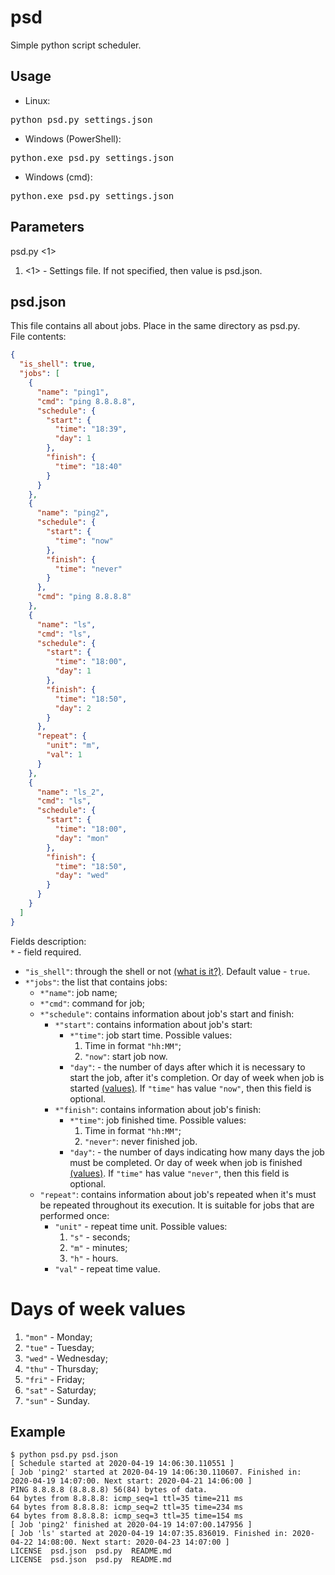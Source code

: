 # psd
Simple python script scheduler.

Usage
-----
- Linux:
<pre>python psd.py settings.json</pre>
- Windows (PowerShell):
<pre>python.exe psd.py settings.json</pre>
- Windows (cmd):
<pre>python.exe psd.py settings.json</pre>

Parameters
----------
psd.py <1>
1) <1> - Settings file. If not specified, then value is psd.json.

psd.json
--------
This file contains all about jobs. Place in the same directory as psd.py.<br>
File contents:
```json
{
  "is_shell": true,
  "jobs": [
    {
      "name": "ping1",
      "cmd": "ping 8.8.8.8",
      "schedule": {
        "start": {
          "time": "18:39",
          "day": 1
        },
        "finish": {
          "time": "18:40"
        }
      }
    },
    {
      "name": "ping2",
      "schedule": {
        "start": {
          "time": "now"
        },
        "finish": {
          "time": "never"
        }
      },
      "cmd": "ping 8.8.8.8"
    },
    {
      "name": "ls",
      "cmd": "ls",
      "schedule": {
        "start": {
          "time": "18:00",
          "day": 1
        },
        "finish": {
          "time": "18:50",
          "day": 2
        }
      },
      "repeat": {
        "unit": "m",
        "val": 1
      }
    },
    {
      "name": "ls_2",
      "cmd": "ls",
      "schedule": {
        "start": {
          "time": "18:00",
          "day": "mon"
        },
        "finish": {
          "time": "18:50",
          "day": "wed"
        }
      }
    }
  ]
}
```

Fields description:<br>
<code>*</code> - field required.
- <code>"is_shell"</code>: through the shell or not [(what is it?)](https://docs.python.org/3/library/subprocess.html#frequently-used-arguments).
                           Default value - <code>true</code>.
- <code>*"jobs"</code>: the list that contains jobs:
    - <code>*"name"</code>: job name;
    - <code>*"cmd"</code>: command for job;
    - <code>*"schedule"</code>: contains information about job's start and finish:
        - <code>*"start"</code>: contains information about job's start:
            - <code>*"time"</code>: job start time. Possible values:
                1) Time in format <code>"hh:MM"</code>;
                2) <code>"now"</code>: start job now.
            - <code>"day"</code>: - the number of days after which it is necessary to start the job, after it's 
                                    completion. Or day of week when job is started [(values)](#days-of-week-values). 
                                    If <code>"time"</code> has value <code>"now"</code>, then this field is optional.
        - <code>*"finish"</code>: contains information about job's finish:
            - <code>*"time"</code>: job finished time. Possible values:
                1) Time in format <code>"hh:MM"</code>;
                2) <code>"never"</code>: never finished job.
            - <code>"day"</code>: - the number of days indicating how many days the job must be completed.
                                    Or day of week when job is finished [(values)](#days-of-week-values).
                                    If <code>"time"</code> has value <code>"never"</code>, then this field is optional.
    - <code>"repeat"</code>: contains information about job's repeated when it's must be repeated throughout its 
                             execution. It is suitable for jobs that are performed once:
        - <code>"unit"</code> - repeat time unit. Possible values:
            1) <code>"s"</code> - seconds;
            2) <code>"m"</code> - minutes;
            3) <code>"h"</code> - hours.
        - <code>"val"</code> - repeat time value.

# Days of week values
1) <code>"mon"</code> - Monday;
2) <code>"tue"</code> - Tuesday;
3) <code>"wed"</code> - Wednesday;
4) <code>"thu"</code> - Thursday;
5) <code>"fri"</code> - Friday;
6) <code>"sat"</code> - Saturday;
7) <code>"sun"</code> - Sunday.

Example
-------
```shell script
$ python psd.py psd.json 
[ Schedule started at 2020-04-19 14:06:30.110551 ]
[ Job 'ping2' started at 2020-04-19 14:06:30.110607. Finished in: 2020-04-19 14:07:00. Next start: 2020-04-21 14:06:00 ]
PING 8.8.8.8 (8.8.8.8) 56(84) bytes of data.
64 bytes from 8.8.8.8: icmp_seq=1 ttl=35 time=211 ms
64 bytes from 8.8.8.8: icmp_seq=2 ttl=35 time=234 ms
64 bytes from 8.8.8.8: icmp_seq=3 ttl=35 time=154 ms
[ Job 'ping2' finished at 2020-04-19 14:07:00.147956 ]
[ Job 'ls' started at 2020-04-19 14:07:35.836019. Finished in: 2020-04-22 14:08:00. Next start: 2020-04-23 14:07:00 ]
LICENSE  psd.json  psd.py  README.md
LICENSE  psd.json  psd.py  README.md
```

